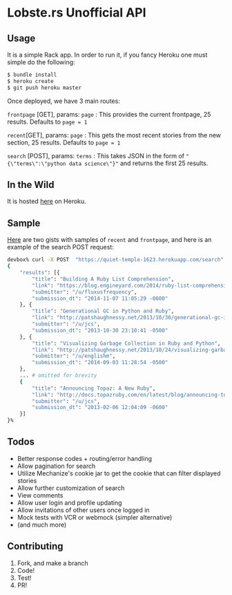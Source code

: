 # Lobste.rs Unofficial API

## Usage
It is a simple Rack app. In order to run it, if you fancy Heroku one must simple do the following:

```BASH
$ bundle install
$ heroku create
$ git push heroku master
```
Once deployed, we have 3 main routes:

`frontpage` [GET], params: `page` : This provides the current frontpage, 25 results. Defaults to `page = 1`

`recent`[GET], params: `page`     : This gets the most recent stories from the new section, 25 results. Defaults to `page = 1`

`search` [POST], params: `terms`  : This takes JSON in the form of `"{\"terms\":\"python data science\"}"`
 and returns the first 25 results.

## In the Wild
It is hosted [here](https://quiet-temple-1623.herokuapp.com/) on Heroku.

## Sample
[Here](https://gist.github.com/ybur-yug/a51436526691e5a044b5) are two gists with samples of `recent` and `frontpage`,
and here is an example of the search POST request:

```BASH
devbox% curl -X POST  "https://quiet-temple-1623.herokuapp.com/search" -d "{\"terms\":\"python ruby\"}"
{
    "results": [{
        "title": "Building A Ruby List Comprehension",
        "link": "https://blog.engineyard.com/2014/ruby-list-comprehension",
        "submitter": "/u/fluxusfrequency",
        "submission_dt": "2014-11-07 11:05:29 -0600"
    }, {
        "title": "Generational GC in Python and Ruby",
        "link": "http://patshaughnessy.net/2013/10/30/generational-gc-in-python-and-ruby",
        "submitter": "/u/jcs",
        "submission_dt": "2013-10-30 23:10:41 -0500"
    }, {
        "title": "Visualizing Garbage Collection in Ruby and Python",
        "link": "http://patshaughnessy.net/2013/10/24/visualizing-garbage-collection-in-ruby-and-python",
        "submitter": "/u/englishm",
        "submission_dt": "2014-09-03 11:28:54 -0500"
    }, 
    ... # omitted for brevity
    {
        "title": "Announcing Topaz: A New Ruby",
        "link": "http://docs.topazruby.com/en/latest/blog/announcing-topaz/",
        "submitter": "/u/jcs",
        "submission_dt": "2013-02-06 12:04:09 -0600"
    }]
}%                 
```
## Todos
- Better response codes + routing/error handling
- Allow pagination for search
- Utilize Mechanize's cookie jar to get the cookie that can filter displayed stories
- Allow further customization of search
- View comments
- Allow user login and profile updating
- Allow invitations of other users once logged in
- Mock tests with VCR or webmock (simpler alternative)
- (and much more)

## Contributing
1. Fork, and make a branch
2. Code!
3. Test!
4. PR!

